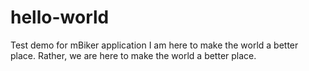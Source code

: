 # hello-world
Test demo for mBiker application
I am here to make the world a better place.
Rather, we are here to make the world a better place.
